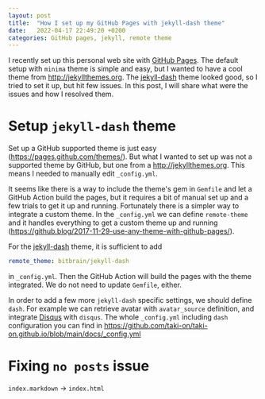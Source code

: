 ```yaml
---
layout: post
title:  "How I set up my GitHub Pages with jekyll-dash theme"
date:   2022-04-17 22:49:20 +0200
categories: GitHub pages, jekyll, remote theme
---
```


I recently set up this personal web site with [GitHub Pages](https://pages.github.com). The default setup with `minima` theme is simple and easy, but I wanted to have a cool theme from http://jekyllthemes.org. The [jekyll-dash](https://github.com/bitbrain/jekyll-dash) theme looked good, so I tried to set it up, but hit few issues. In this post, I will share what were the issues and how I resolved them.

# Setup `jekyll-dash` theme

Set up a GitHub supported theme is just easy (https://pages.github.com/themes/). But what I wanted to set up was not a supported theme by GitHub, but one from a http://jekyllthemes.org. This means I needed to manually edit `_config.yml`.

It seems like there is a way to include the theme's gem in `Gemfile` and let a GitHub Action build the pages, but it requires a bit of manual set up and a few trials to get it up and running. Fortunately there is a simpler way to integrate a custom theme. In the `_config.yml` we can define `remote-theme` and it handles everything to get a custom theme up and running (https://github.blog/2017-11-29-use-any-theme-with-github-pages/).

For the [jekyll-dash](https://github.com/bitbrain/jekyll-dash) theme, it is sufficient to add

```yml
remote_theme: bitbrain/jekyll-dash
```

in `_config.yml`. Then the GitHub Action will build the pages with the theme integrated. We do not need to update `Gemfile`, either.

In order to add a few more `jekyll-dash` specific settings, we should define `dash`. For example we can retrieve avatar with `avatar_source` definition, and integrate [Disqus](https://disqus.com) with `disqus`. The whole `_config.yml` including `dash` configuration you can find in https://github.com/taki-on/taki-on.github.io/blob/main/docs/_config.yml

# Fixing `no posts` issue

`index.markdown` -> `index.html`

